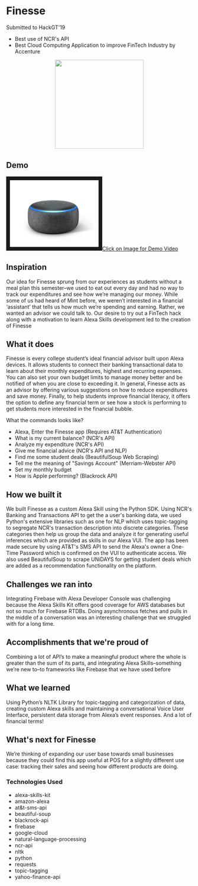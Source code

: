 # Finesse

Submitted to HackGT'19

* Best use of NCR's API
* Best Cloud Computing Application to improve FinTech Industry by Accenture

<p align="center">
  <img width="240" height="240" src="/logo.png">
</p>

## Demo
<a href="https://www.youtube.com/embed/KR08cri1SY0" target="_blank"><img src="/echo.png" 
alt="Amazon Echo" width="240" height="180" border="10" />Click on Image for Demo Video</a>


## Inspiration
Our idea for Finesse sprung from our experiences as students without a meal plan this semester–we used to eat out every day and had no way to track our expenditures and see how we’re managing our money. While some of us had heard of Mint before, we weren’t interested in a financial ‘assistant’ that tells us how much we’re spending and earning. Rather, we wanted an advisor we could talk to. Our desire to try out a FinTech hack along with a motivation to learn Alexa Skills development led to the creation of Finesse

## What it does
Finesse is every college student’s ideal financial advisor built upon Alexa devices. It allows students to connect their banking transactional data to learn about their monthly expenditures, highest and recurring expenses. You can also set your own budget limits to manage money better and be notified of when you are close to exceeding it. In general, Finesse acts as an advisor by offering various suggestions on how to reduce expenditures and save money. Finally, to help students improve financial literacy, it offers the option to define any financial term or see how a stock is performing to get students more interested in the financial bubble.

What the commands looks like?

* Alexa, Enter the Finesse app (Requires AT&T Authentication)
* What is my current balance? (NCR's API)
* Analyze my expenditure (NCR's API)
* Give me financial advice (NCR's API and NLP)
* Find me some student deals (BeautifulSoup Web Scraping)
* Tell me the meaning of "Savings Account" (Merriam-Webster API)
* Set my monthly budget
* How is Apple performing? (Blackrock API)
## How we built it
We built Finesse as a custom Alexa Skill using the Python SDK. Using NCR's Banking and Transactions API to get the a user's banking data, we used Python's extensive libraries such as one for NLP which uses topic-tagging to segregate NCR's transaction description into discrete categories. These categories then help us group the data and analyze it for generating useful inferences which are provided as skills in our Alexa VUI. The app has been made secure by using AT&T's SMS API to send the Alexa's owner a One-Time Password which is confirmed on the VUI to authenticate access. We also used BeautifulSoup to scrape UNiDAYS for getting student deals which are added as a recommendation functionality on the platform.

## Challenges we ran into
Integrating Firebase with Alexa Developer Console was challenging because the Alexa Skills Kit offers good coverage for AWS databases but not so much for Firebase RTDBs. Doing asynchronous fetches and pulls in the middle of a conversation was an interesting challenge that we struggled with for a long time.

## Accomplishments that we're proud of
Combining a lot of API’s to make a meaningful product where the whole is greater than the sum of its parts, and integrating Alexa Skills–something we’re new to–to frameworks like Firebase that we have used before

## What we learned
Using Python’s NLTK Library for topic-tagging and categorization of data, creating custom Alexa skills and maintaining a conversational Voice User Interface, persistent data storage from Alexa’s event responses. And a lot of financial terms!

## What's next for Finesse
We’re thinking of expanding our user base towards small businesses because they could find this app useful at POS for a slightly different use case: tracking their sales and seeing how different products are doing.

### Technologies Used
  * alexa-skills-kit
  * amazon-alexa
  * at&t-sms-api
  * beautiful-soup
  * blackrock-api
  * firebase
  * google-cloud
  * natural-language-processing
  * ncr-api
  * nltk
  * python
  * requests
  * topic-tagging
  * yahoo-finance-api
